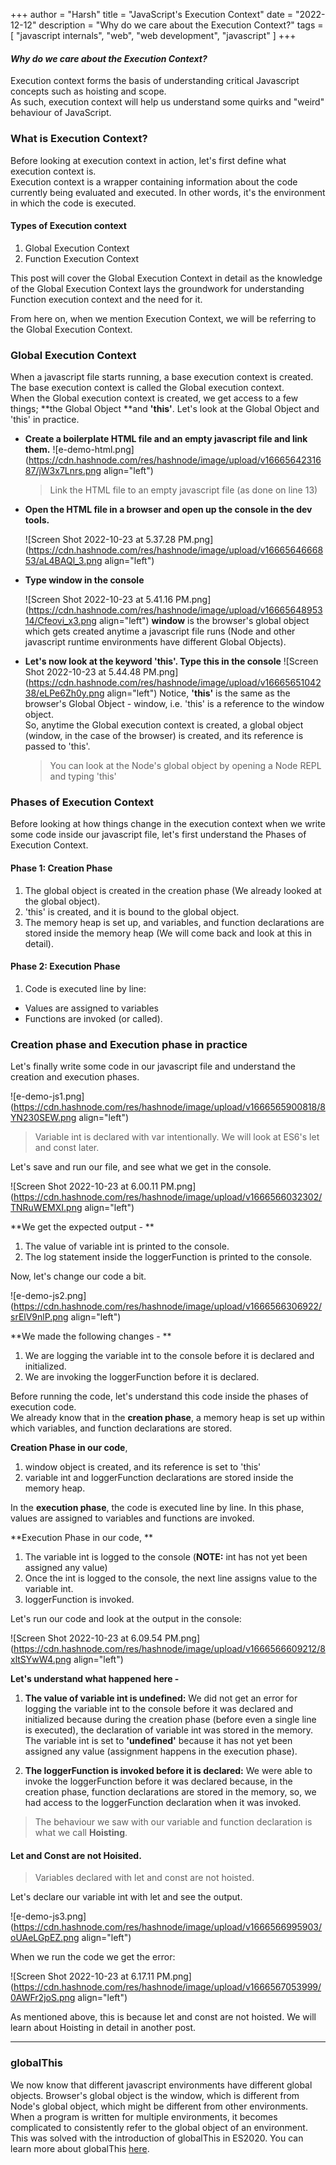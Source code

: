 +++
author = "Harsh"
title = "JavaScript's Execution Context"
date = "2022-12-12"
description = "Why do we care about the Execution Context?"
tags = [
    "javascript internals",
    "web",
    "web development",
    "javascript"
]
+++

#### _Why do we care about the Execution Context?_

Execution context forms the basis of understanding critical Javascript concepts such as hoisting and scope. <br>As such, execution context will help us understand some quirks and "weird" behaviour of JavaScript.

### What is Execution Context?

Before looking at execution context in action, let's first define what execution context is. <br>
Execution context is a wrapper containing information about the code currently being evaluated and executed. In other words, it's the environment in which the code is executed.

#### Types of Execution context

1. Global Execution Context
2. Function Execution Context

This post will cover the Global Execution Context in detail as the knowledge of the Global Execution Context lays the groundwork for understanding Function execution context and the need for it. <br>

From here on, when we mention Execution Context, we will be referring to the Global Execution Context.

### Global Execution Context

When a javascript file starts running, a base execution context is created. The base execution context is called the Global execution context. <br>
When the Global execution context is created, we get access to a few things; **the Global Object **and **'this'**. Let's look at the Global Object and 'this' in practice.<br>

- **Create a boilerplate HTML file and an empty javascript file and link them.**
  ![e-demo-html.png](https://cdn.hashnode.com/res/hashnode/image/upload/v1666564231687/jW3x7Lnrs.png align="left")

  > Link the HTML file to an empty javascript file (as done on line 13)

- **Open the HTML file in a browser and open up the console in the dev tools.**

  ![Screen Shot 2022-10-23 at 5.37.28 PM.png](https://cdn.hashnode.com/res/hashnode/image/upload/v1666564666853/aL4BAQl_3.png align="left")

- **Type window in the console**

  ![Screen Shot 2022-10-23 at 5.41.16 PM.png](https://cdn.hashnode.com/res/hashnode/image/upload/v1666564895314/Cfeovi_x3.png align="left")
  **window** is the browser's global object which gets created anytime a javascript file runs (Node and other javascript runtime environments have different Global Objects).

- **Let's now look at the keyword 'this'. Type this in the console**
  ![Screen Shot 2022-10-23 at 5.44.48 PM.png](https://cdn.hashnode.com/res/hashnode/image/upload/v1666565104238/eLPe6Zh0y.png align="left")
  Notice, **'this'** is the same as the browser's Global Object - window, i.e. 'this' is a reference to the window object. <br>
  So, anytime the Global execution context is created, a global object (window, in the case of the browser) is created, and its reference is passed to 'this'.
  > You can look at the Node's global object by opening a Node REPL and typing 'this'

### Phases of Execution Context

Before looking at how things change in the execution context when we write some code inside our javascript file, let's first understand the Phases of Execution Context.

#### Phase 1: Creation Phase

1. The global object is created in the creation phase (We already looked at the global object).
2. 'this' is created, and it is bound to the global object.
3. The memory heap is set up, and variables, and function declarations are stored inside the memory heap (We will come back and look at this in detail).

#### Phase 2: Execution Phase

1. Code is executed line by line:

- Values are assigned to variables
- Functions are invoked (or called).

### Creation phase and Execution phase in practice

Let's finally write some code in our javascript file and understand the creation and execution phases.

![e-demo-js1.png](https://cdn.hashnode.com/res/hashnode/image/upload/v1666565900818/8YN230SEW.png align="left")

> Variable int is declared with var intentionally. We will look at ES6's let and const later.

Let's save and run our file, and see what we get in the console.

![Screen Shot 2022-10-23 at 6.00.11 PM.png](https://cdn.hashnode.com/res/hashnode/image/upload/v1666566032302/TNRuWEMXI.png align="left")

**We get the expected output - **

1. The value of variable int is printed to the console.
2. The log statement inside the loggerFunction is printed to the console.

Now, let's change our code a bit.

![e-demo-js2.png](https://cdn.hashnode.com/res/hashnode/image/upload/v1666566306922/srElV9nlP.png align="left")

**We made the following changes - **

1. We are logging the variable int to the console before it is declared and initialized.
2. We are invoking the loggerFunction before it is declared.

Before running the code, let's understand this code inside the phases of execution code. <br>
We already know that in the **creation phase**, a memory heap is set up within which variables, and function declarations are stored.

**Creation Phase in our code**,

1. window object is created, and its reference is set to 'this'
2. variable int and loggerFunction declarations are stored inside the memory heap. <br>

In the **execution phase**, the code is executed line by line. In this phase, values are assigned to variables and functions are invoked.

**Execution Phase in our code, **

1. The variable int is logged to the console (**NOTE:** int has not yet been assigned any value)
2. Once the int is logged to the console, the next line assigns value to the variable int.
3. loggerFunction is invoked.

Let's run our code and look at the output in the console:

![Screen Shot 2022-10-23 at 6.09.54 PM.png](https://cdn.hashnode.com/res/hashnode/image/upload/v1666566609212/8xltSYwW4.png align="left")

**Let's understand what happened here -**

1. **The value of variable int is undefined:** We did not get an error for logging the variable int to the console before it was declared and initialized because during the creation phase (before even a single line is executed), the declaration of variable int was stored in the memory.<br>
   The variable int is set to **'undefined'** because it has not yet been assigned any value (assignment happens in the execution phase).

2. **The loggerFunction is invoked before it is declared:** We were able to invoke the loggerFunction before it was declared because, in the creation phase, function declarations are stored in the memory, so, we had access to the loggerFunction declaration when it was invoked.

> The behaviour we saw with our variable and function declaration is what we call **Hoisting**.

#### Let and Const are not Hoisited.

> Variables declared with let and const are not hoisted.

Let's declare our variable int with let and see the output.

![e-demo-js3.png](https://cdn.hashnode.com/res/hashnode/image/upload/v1666566995903/oUAeLGpEZ.png align="left")

When we run the code we get the error:

![Screen Shot 2022-10-23 at 6.17.11 PM.png](https://cdn.hashnode.com/res/hashnode/image/upload/v1666567053999/0AWFr2joS.png align="left")

As mentioned above, this is because let and const are not hoisted.
We will learn about Hoisting in detail in another post.

---

### globalThis

We now know that different javascript environments have different global objects. Browser's global object is the window, which is different from Node's global object, which might be different from other environments. <br>
When a program is written for multiple environments, it becomes complicated to consistently refer to the global object of an environment. <br>
This was solved with the introduction of globalThis in ES2020. You can learn more about globalThis [here](https://developer.mozilla.org/en-US/docs/Web/JavaScript/Reference/Global_Objects/globalThis).
